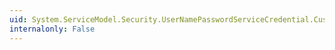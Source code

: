 ```yaml
---
uid: System.ServiceModel.Security.UserNamePasswordServiceCredential.CustomUserNamePasswordValidator
internalonly: False
---
```

